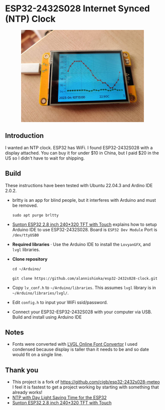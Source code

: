 # ESP32-2432S028 Internet Synced (NTP) Clock

<p align="center">
  <img src="./img/image.jpg" width="400"/>
</p>

## Introduction

I wanted an NTP clock.  ESP32 has WiFi.  I found ESP32-2432S028 with a display attached.  You can buy it for under $10 in China, but I paid $20 in the US so I didn't have to wait for shipping.

## Build

These instructions have been tested with Ubuntu 22.04.3 and Ardino IDE 2.0.2.

- brltty is an app for blind people, but it interferes with Arduino and must be removed.

    `sudo apt purge brltty`

- [Sunton ESP32 2.8 inch 240*320 TFT with Touch](https://wiki.makerfabs.com/Sunton_ESP32_2.8_inch_240x320_TFT_with_Touch.html) explains how to setup Arduino IDE to use ESP32-2432S028.
    Board is `ESP32 Dev Module`
    Port is `/dev/ttyUSB0`

- **Required libraries** · Use the Arduino IDE to install the `LovyanGFX`, and `lvgl` libraries.
- **Clone repository**

    `cd ~/Arduino/`

    `git clone https://github.com/alannishioka/esp32-2432s028-clock.git`

- Copy `lv_conf.h` to `~/Arduino/libraries`. This assumes `lvgl` library is in `~/Arduino/libraries/lvgl/`.
- Edit `config.h` to input your WiFi ssid/password.


- Connect your ESP32-ESP32-2432S028 with your computer via USB.
Build and install using Arduino IDE

## Notes

- Fonts were converted with [LVGL Online Font Convertor](https://lvgl.io/tools/fontconverter)
I used condensed because display is taller than it needs to be and so date would fit on a single line.

## Thank you

- This project is a fork of https://github.com/cjgb/esp32-2432s028-meteo
I feel it is fastest to get a project working by starting with something that already works!
- [NTP with Day Light Saving Time for the ESP32](https://werner.rothschopf.net/microcontroller/202103_arduino_esp32_ntp_en.htm)
- [Sunton ESP32 2.8 inch 240*320 TFT with Touch](https://wiki.makerfabs.com/Sunton_ESP32_2.8_inch_240x320_TFT_with_Touch.html)

